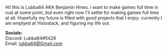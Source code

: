 Hi! this is Lubba64 AKA Benjamin Hines. I want to make games full time in rust at some point, but even right now I'll settle for making games full time at all.
Hopefully my future is filled with good projects that I enjoy. currently I am emplyed at Visiostack, and figuring my life out.
         
**Socials:**             
Discord: Lubba64#5426          
Email: lubba64@Gmail.com            
